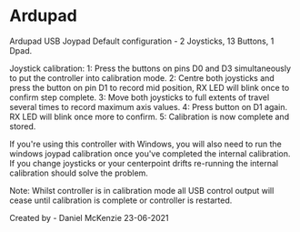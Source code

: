 # Ardupad

Ardupad USB Joypad
Default configuration - 2 Joysticks, 13 Buttons, 1 Dpad.

Joystick calibration:
1: Press the buttons on pins D0 and D3 simultaneously to put the controller into calibration mode.
2: Centre both joysticks and press the button on pin D1 to record mid position, RX LED will blink once to confirm step complete.
3: Move both joysticks to full extents of travel several times to record maximum axis values.
4: Press button on D1 again. RX LED will blink once more to confirm.
5: Calibration is now complete and stored.

If you're using this controller with Windows, you will also need to run the windows joypad calibration once you've completed the internal calibration.
If you change joysticks or your centerpoint drifts re-running the internal calibration should solve the problem.

Note: Whilst controller is in calibration mode all USB control output will cease until calibration is complete or controller is restarted.

Created by - Daniel McKenzie
23-06-2021
